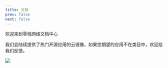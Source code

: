 ```yaml
---
title: 文档
prev: false
next: false
---
```


欢迎来到零栈网络文档中心

我们会陆续提供了热门开源应用的云镜像，如果您期望的应用不在类目中，欢迎给我们反馈。

![](http://stacknil.com/assets/images/image.png)